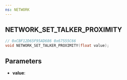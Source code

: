 ```yaml
---
ns: NETWORK
---
```

## NETWORK_SET_TALKER_PROXIMITY

```c
// 0xCBF12D65F95AD686 0x67555C66
void NETWORK_SET_TALKER_PROXIMITY(float value);
```


## Parameters
* **value**:

